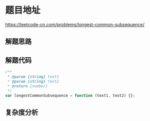 # 题目地址

https://leetcode-cn.com/problems/longest-common-subsequence/

## 解题思路

## 解题代码

```js
/**
 * @param {string} text1
 * @param {string} text2
 * @return {number}
 */
var longestCommonSubsequence = function (text1, text2) {};
```

## 复杂度分析
